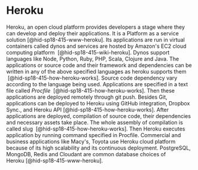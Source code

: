 Heroku
======

Heroku, an open cloud platform provides developers a stage where they
can develop and deploy their applications. It is a Platform as a service
solution [@hid-sp18-415-www-heroku]. Its applications are run in virtual
containers called dynos and services are hosted by Amazon's EC2 cloud
computing platform  [@hid-sp18-415-wiki-heroku]. Dynos support languages
like Node, Python, Ruby, PHP, Scala, Clojure and Java. The applications
or source code and their framework and dependencies can be written in
any of the above specified languages as heroku supports them
 [@hid-sp18-415-how-heroku-works]. Source code dependency vary according
to the language being used. Applications are specified in a text file
called *Procfile*  [@hid-sp18-415-how-heroku-works]. Then these
applications are deployed remotely through git push. Besides Git,
applications can be deployed to Heroku using GitHub integration, Dropbox
Sync., and Heroku API [@hid-sp18-415-how-heroku-works]. After
applications are deployed, compilation of source code, their
dependencies and necessary assets take place. The whole assembly of
compilation is called slug  [@hid-sp18-415-how-heroku-works]. Then
Heroku executes application by running command specified in Procfile.
Commercial and business applications like Macy's, Toyota use Heroku
cloud platform because of its high scalability and its continuous
deployment. PostgreSQL, MongoDB, Redis and Cloudant are common database
choices of Heroku [@hid-sp18-415-www-heroku].
